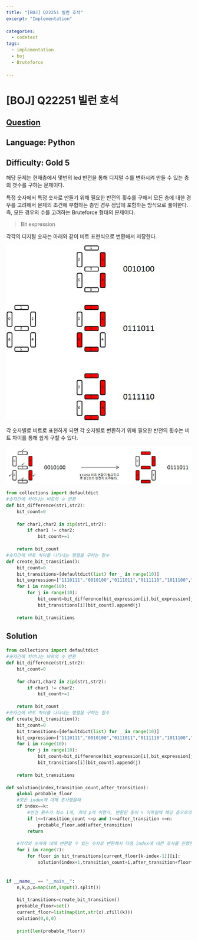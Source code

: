 ```yaml
---
title: "[BOJ] Q22251 빌런 호석"
excerpt: "Implementation"

categories:
  - codetest
tags:
  - implementation
  - boj
  - Bruteforce

---
```

# [BOJ] Q22251 빌런 호석
## [Question](https://www.acmicpc.net/problem/22251)
## Language: Python
## Difficulty: Gold 5

해당 문제는 현재층에서 몇번의 led 반전을 통해 디지털 수를 변화시켜 만들 수 있는 층의 갯수를 구하는 문제이다. 

특정 숫자에서 특정 숫자로 만들기 위해 필요한 반전의 횟수를 구해서 모든 층에 대한 경우를 고려해서 문제의 조건에 부합하는 층인 경우 정답에 포함하는 방식으로 풀이한다.
즉, 모든 경우의 수를 고려하는 Bruteforce 형태의 문제이다.

> Bit expression

각각의 디지털 숫자는 아래와 같이 비트 표현식으로 변환해서 저장한다.

![q22251_1](/assets/images/algorithm/q22251_1.jpg)

각 숫자별로 비트로 표현하게 되면 각 숫자별로 변환하기 위해 필요한 반전의 횟수는 비트 차이를 통해 쉽게 구할 수 있다.

![q22251_2](/assets/images/algorithm/q22251_2.jpg)

```python
from collections import defaultdict
#숫자간에 차이나는 비트의 수 반환
def bit_difference(str1,str2):
    bit_count=0

    for char1,char2 in zip(str1,str2):
        if char1 != char2:
            bit_count+=1

    return bit_count
#숫자간에 비트 차이를 나타내는 행렬을 구하는 함수
def create_bit_transition():
    bit_count=0
    bit_transitions=[defaultdict(list) for _ in range(10)]
    bit_expression=["1110111","0010100","0111011","0111110","1011100","1101110","1101111","0110100","1111111","1111110"]
    for i in range(10):
        for j in range(10):
            bit_count=bit_difference(bit_expression[i],bit_expression[j])
            bit_transitions[i][bit_count].append(j)    

    return bit_transitions
```

## Solution

```python
from collections import defaultdict
#숫자간에 차이나는 비트의 수 반환
def bit_difference(str1,str2):
    bit_count=0

    for char1,char2 in zip(str1,str2):
        if char1 != char2:
            bit_count+=1

    return bit_count
#숫자간에 비트 차이를 나타내는 행렬을 구하는 함수
def create_bit_transition():
    bit_count=0
    bit_transitions=[defaultdict(list) for _ in range(10)]
    bit_expression=["1110111","0010100","0111011","0111110","1011100","1101110","1101111","0110100","1111111","1111110"]
    for i in range(10):
        for j in range(10):
            bit_count=bit_difference(bit_expression[i],bit_expression[j])
            bit_transitions[i][bit_count].append(j)    

    return bit_transitions

def solution(index,transition_count,after_transition):
    global probable_floor
    #모든 index에 대해 조사했을때
    if index==k:
        #반전 횟수가 최소 1개, 최대 p개 이면서, 변환된 층이 n 이하일때 해당 층으로의 변환이 가능하다
        if 1<=transition_count <=p and 1<=after_transition <=n:
            probable_floor.add(after_transition)
        return

    #각각의 숫자에 대해 변환할 수 있는 숫자로 변환해서 다음 index에 대한 조사를 진행한다.
    for i in range(7):
        for floor in bit_transitions[current_floor[k-index-1]][i]:
            solution(index+1,transition_count+i,after_transition+floor*(10**index))


if __name__ == "__main__":
    n,k,p,x=map(int,input().split())

    bit_transitions=create_bit_transition()
    probable_floor=set()
    current_floor=list(map(int,str(x).zfill(k)))
    solution(0,0,0)

    print(len(probable_floor))
```